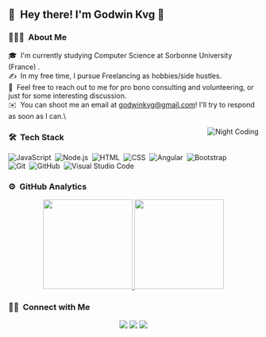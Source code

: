 

<!--
**hackerman001/hackerman001** is a ✨ _special_ ✨ repository because its `README.md` (this file) appears on your GitHub profile.

Here are some ideas to get you started:

- 🔭 I’m currently working on ...
- 🌱 I’m currently learning ...
- 👯 I’m looking to collaborate on ...
- 🤔 I’m looking for help with ...
- 💬 Ask me about ...
- 📫 How to reach me: ...
- 😄 Pronouns: ...
- ⚡ Fun fact: ...
-->


## 👋 &nbsp;Hey there! I'm Godwin Kvg 👋

### 👨🏻‍💻 &nbsp;About Me
🎓 &nbsp;I'm currently studying Computer Science at Sorbonne University (France) .\
✍️ &nbsp;In my free time, I pursue Freelancing as hobbies/side hustles.\
💬 &nbsp;Feel free to reach out to me for pro bono consulting and volunteering, or just for some interesting discussion.\
✉️ &nbsp;You can shoot me an email at godwinkvg@gmail.com! I'll try to respond as soon as I can.\

<!--📄 &nbsp;Please have a look at my [Résumé](https://godwinkvg.netlify.app/godwinkavege.pdf) for more details about me. I'm open to feedback and suggestions!
-->
<img alt="Night Coding" src="https://c.tenor.com/f-nICqWLnrQAAAAS/programmer-cycle.gif" align="right"/>

### 🛠 &nbsp;Tech Stack



![JavaScript](https://img.shields.io/badge/-JavaScript-333333?style=flat&logo=javascript)&nbsp;
![Node.js](https://img.shields.io/badge/-Node.js-333333?style=flat&logo=node.js)&nbsp;
![HTML](https://img.shields.io/badge/-HTML-333333?style=flat&logo=HTML5)&nbsp;
![CSS](https://img.shields.io/badge/-CSS-333333?style=flat&logo=CSS3&logoColor=1572B6)&nbsp;
![Angular](https://img.shields.io/badge/-ANGULAR-333333?style=flat&logo=angular&logoColor=1572B6)&nbsp;
![Bootstrap](https://img.shields.io/badge/-Bootstrap-333333?style=flat&logo=bootstrap&logoColor=563D7C)\
![Git](https://img.shields.io/badge/-Git-333333?style=flat&logo=git)&nbsp;
![GitHub](https://img.shields.io/badge/-GitHub-333333?style=flat&logo=github)&nbsp;
![Visual Studio Code](https://img.shields.io/badge/-Visual%20Studio%20Code-333333?style=flat&logo=visual-studio-code&logoColor=007ACC)&nbsp;
### ⚙️ &nbsp;GitHub Analytics

<p align="center">
<a href="https://github.com/godwinKvg"><img height="180em" src="https://github-readme-stats-eight-theta.vercel.app/api?username=godwinKvg&show_icons=true&theme=vue-dark&include_all_commits=true&count_private=true" />
  <img height="180em" src="https://github-readme-stats-eight-theta.vercel.app/api/top-langs/?username=godwinKvg&layout=compact&exclude_lang=java+r&theme=vue-dark" />
</a>
</p>
<!--
### 🚶 &nbsp;Visitor Count Since 10/09/2021
![visitors](https://visitor-badge.glitch.me/badge?page_id=godwinKvg.godwinKvg)
-->  

### 🤝🏻 &nbsp;Connect with Me

<p align="center">
<!-- <a href="https://godwinkvg.netlify.app/"><img src="https://img.shields.io/badge/-godwinKvg.com-3423A6?style=flat-square&logo=Google-Chrome&logoColor=white"/></a> -->
<a href="https://www.linkedin.com/in/kodjo-kavege/"><img src="https://img.shields.io/badge/-godwinKvg-0077B5?style=flat-square&logo=Linkedin&logoColor=white"/></a>
<a href="mailto:godwinkavege@gmail.com"><img src="https://img.shields.io/badge/-@godwinkvg-D14836?style=flat-square&logo=Gmail&logoColor=white"/></a>
<a href="https://instagram.com/godwin_kvg"><img src="https://img.shields.io/badge/-@godwin_kvg-E4405F?style=flat-square&logo=Instagram&logoColor=white"/></a>
<!-- <a href="https://facebook.com/godwin.kavege.7/"><img src="https://img.shields.io/badge/-@godwin_kvg-1877F2?style=flat-square&logo=Facebook&logoColor=white"/></a> -->
</p>

